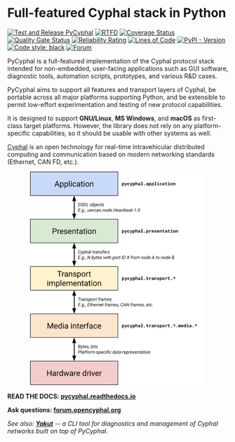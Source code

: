 Full-featured Cyphal stack in Python
====================================

[![Test and Release PyCyphal](https://github.com/OpenCyphal/pycyphal/actions/workflows/test-and-release.yml/badge.svg)](https://github.com/OpenCyphal/pycyphal/actions/workflows/test-and-release.yml) [![RTFD](https://readthedocs.org/projects/pycyphal/badge/)](https://pycyphal.readthedocs.io/) [![Coverage Status](https://coveralls.io/repos/github/OpenCyphal/pycyphal/badge.svg)](https://coveralls.io/github/OpenCyphal/pycyphal) [![Quality Gate Status](https://sonarcloud.io/api/project_badges/measure?project=PyCyphal&metric=alert_status)](https://sonarcloud.io/dashboard?id=PyCyphal) [![Reliability Rating](https://sonarcloud.io/api/project_badges/measure?project=PyCyphal&metric=reliability_rating)](https://sonarcloud.io/dashboard?id=PyCyphal) [![Lines of Code](https://sonarcloud.io/api/project_badges/measure?project=PyCyphal&metric=ncloc)](https://sonarcloud.io/dashboard?id=PyCyphal) [![PyPI - Version](https://img.shields.io/pypi/v/pycyphal.svg)](https://pypi.org/project/pycyphal/) [![Code style: black](https://img.shields.io/badge/code%20style-black-000000.svg)](https://github.com/psf/black) [![Forum](https://img.shields.io/discourse/https/forum.opencyphal.org/users.svg)](https://forum.opencyphal.org)

PyCyphal is a full-featured implementation of the Cyphal protocol stack intended for non-embedded, user-facing applications such as GUI software, diagnostic tools, automation scripts, prototypes, and various R&D cases.

PyCyphal aims to support all features and transport layers of Cyphal, be portable across all major platforms supporting Python, and be extensible to permit low-effort experimentation and testing of new protocol capabilities.

It is designed to support **GNU/Linux**, **MS Windows**, and **macOS** as first-class target platforms. However, the library does not rely on any platform-specific capabilities, so it should be usable with other systems as well.

[Cyphal](https://opencyphal.org) is an open technology for real-time intravehicular distributed computing and communication based on modern networking standards (Ethernet, CAN FD, etc.).

<p align="center">
  <a href="https://pycyphal.readthedocs.io/"><img src="docs/figures/arch-non-redundant.svg" width="400px"></a>
</p>

**READ THE DOCS: [pycyphal.readthedocs.io](https://pycyphal.readthedocs.io/)**

**Ask questions: [forum.opencyphal.org](https://forum.opencyphal.org/)**

*See also: [**Yakut**](https://github.com/OpenCyphal/yakut) -- a CLI tool for diagnostics and management of Cyphal networks built on top of PyCyphal.*
